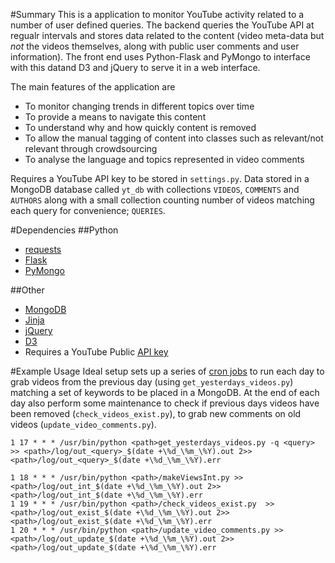 #Summary
This is a application to monitor YouTube activity related to a number of user defined queries. The backend queries the YouTube API at regualr intervals and stores data related to the content (video meta-data but _not_ the videos themselves, along with public user comments and user information). The front end uses Python-Flask and PyMongo to interface with this datand D3 and jQuery to serve it in a web interface.

The main features of the application are

* To monitor changing trends in different topics over time
* To provide a means to navigate this content
* To understand why and how quickly content is removed
* To allow the manual tagging of content into classes such as relevant/not relevant through crowdsourcing
* To analyse the language and topics represented in video comments

Requires a YouTube API key to be stored in `settings.py`. Data stored in a MongoDB database called `yt_db` with collections `VIDEOS`, `COMMENTS` and `AUTHORS` along with a small collection counting number of videos matching each query for convenience; `QUERIES`.

#Dependencies
##Python
* [requests](http://docs.python-requests.org/en/latest/)
* [Flask](http://flask.pocoo.org/)
* [PyMongo](http://api.mongodb.org/python/2.7rc0/)

##Other
* [MongoDB](http://www.mongodb.org/)
* [Jinja](http://jinja.pocoo.org/docs/)
* [jQuery](http://jquery.com/)
* [D3](http://d3js.org/)
* Requires a YouTube Public [API key](https://developers.google.com/youtube/)

#Example Usage
Ideal setup sets up a series of [cron jobs](http://www.adminschoice.com/crontab-quick-reference/) to run each day to grab videos from the previous day (using `get_yesterdays_videos.py`) matching a set of keywords to be placed in a MongoDB. At the end of each day also perform some maintenance to check if previous days videos have been removed (`check_videos_exist.py`), to grab new comments on old videos (`update_video_comments.py`).

```
1 17 * * * /usr/bin/python <path>get_yesterdays_videos.py -q <query> >> <path>/log/out_<query>_$(date +\%d_\%m_\%Y).out 2>><path>/log/out_<query>_$(date +\%d_\%m_\%Y).err
 
1 18 * * * /usr/bin/python <path>/makeViewsInt.py >> <path>/log/out_int_$(date +\%d_\%m_\%Y).out 2>><path>/log/out_int_$(date +\%d_\%m_\%Y).err
1 19 * * * /usr/bin/python <path>/check_videos_exist.py  >> <path>/log/out_exist_$(date +\%d_\%m_\%Y).out 2>><path>/log/out_exist_$(date +\%d_\%m_\%Y).err
1 20 * * * /usr/bin/python <path>/update_video_comments.py >> <path>/log/out_update_$(date +\%d_\%m_\%Y).out 2>><path>/log/out_update_$(date +\%d_\%m_\%Y).err
```
